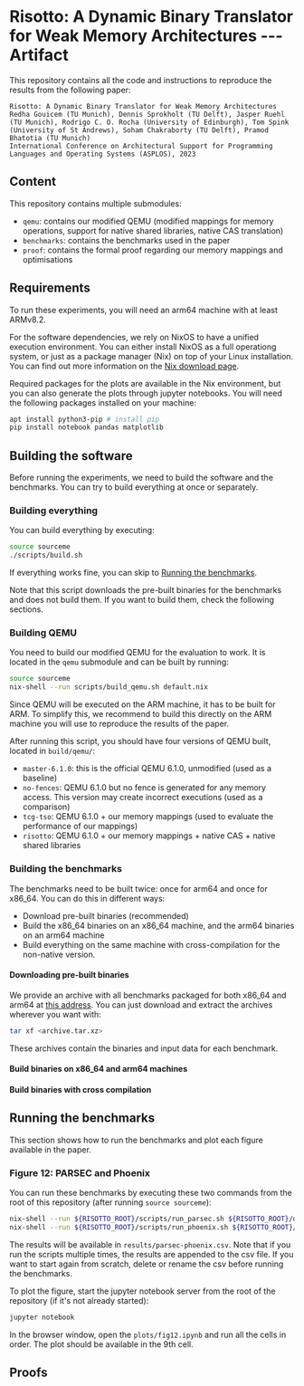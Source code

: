 # Risotto: A Dynamic Binary Translator for Weak Memory Architectures --- Artifact

This repository contains all the code and instructions to reproduce the results from the following paper:

```
Risotto: A Dynamic Binary Translator for Weak Memory Architectures
Redha Gouicem (TU Munich), Dennis Sprokholt (TU Delft), Jasper Ruehl (TU Munich), Rodrigo C. O. Rocha (University of Edinburgh), Tom Spink (University of St Andrews), Soham Chakraborty (TU Delft), Pramod Bhatotia (TU Munich)
International Conference on Architectural Support for Programming Languages and Operating Systems (ASPLOS), 2023
```

## Content

This repository contains multiple submodules:
* `qemu`: contains our modified QEMU (modified mappings for memory operations, support for native shared libraries, native CAS translation)
* `benchmarks`: contains the benchmarks used in the paper
* `proof`: contains the formal proof regarding our memory mappings and optimisations

## Requirements
To run these experiments, you will need an arm64 machine with at least ARMv8.2.

For the software dependencies, we rely on NixOS to have a unified execution environment.
You can either install NixOS as a full operationg system, or just as a package manager (Nix) on top of your Linux installation.
You can find out more information on the [Nix download page](https://nixos.org/download.html).

Required packages for the plots are available in the Nix environment, but you can also generate the plots through jupyter notebooks. You will need the following packages installed on your machine:
```sh
apt install python3-pip # install pip
pip install notebook pandas matplotlib

```

## Building the software
Before running the experiments, we need to build the software and the benchmarks.
You can try to build everything at once or separately.

### Building everything
You can build everything by executing:

```sh
source sourceme
./scripts/build.sh
```

If everything works fine, you can skip to [Running the benchmarks](#running-the-benchmarks).

Note that this script downloads the pre-built binaries for the benchmarks and does not build them. If you want to build them, check the following sections.

### Building QEMU
You need to build our modified QEMU for the evaluation to work. It is located in the `qemu` submodule and can be built by running:
```sh
source sourceme
nix-shell --run scripts/build_qemu.sh default.nix
```

Since QEMU will be executed on the ARM machine, it has to be built for ARM. To simplify this, we recommend to build this directly on the ARM machine you will use to reproduce the results of the paper.

After running this script, you should have four versions of QEMU built, located in `build/qemu/`:
* `master-6.1.0`: this is the official QEMU 6.1.0, unmodified (used as a baseline)
* `no-fences`: QEMU 6.1.0 but no fence is generated for any memory access. This version may create incorrect executions (used as a comparison)
* `tcg-tso`: QEMU 6.1.0 + our memory mappings (used to evaluate the performance of our mappings)
* `risotto`: QEMU 6.1.0 + our memory mappings + native CAS + native shared libraries

### Building the benchmarks
The benchmarks need to be built twice: once for arm64 and once for x86_64. You can do this in different ways:
* Download pre-built binaries (recommended)
* Build the x86_64 binaries on an x86_64 machine, and the arm64 binaries on an arm64 machine
* Build everything on the same machine with cross-compilation for the non-native version.

#### Downloading pre-built binaries
We provide an archive with all benchmarks packaged for both x86_64 and arm64 at [this address](https://nextcloud.in.tum.de/index.php/s/XenwcXiHy4TTZMC).
You can just download and extract the archives wherever you want with:
```sh
tar xf <archive.tar.xz>
```

These archives contain the binaries and input data for each benchmark.

#### Build binaries on x86_64 and arm64 machines

#### Build binaries with cross compilation

## Running the benchmarks

This section shows how to run the benchmarks and plot each figure available in the paper.

### Figure 12: PARSEC and Phoenix

You can run these benchmarks by executing these two commands from the root of this repository (after running `source sourceme`):
```sh
nix-shell --run ${RISOTTO_ROOT}/scripts/run_parsec.sh ${RISOTTO_ROOT}/default.nix
nix-shell --run ${RISOTTO_ROOT}/scripts/run_phoenix.sh ${RISOTTO_ROOT}/default.nix
```
The results will be available in `results/parsec-phoenix.csv`. Note that if you run the scripts multiple times, the results are appended to the csv file. If you want to start again from scratch, delete or rename the csv before running the benchmarks.

To plot the figure, start the jupyter notebook server from the root of the repository (if it's not already started):
```sh
jupyter notebook
```
In the browser window, open the `plots/fig12.ipynb` and run all the cells in order. The plot should be available in the 9th cell.

## Proofs
